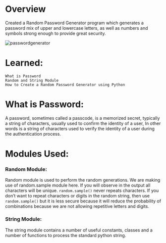 Overview
==========================
Created a Random Password Generator program which generates a password mix of upper and lowercase letters, as well as numbers and symbols strong enough to provide great security.

![passwordgenerator](https://user-images.githubusercontent.com/80060515/131913260-6f1b3913-bd2b-400a-8f04-85a0c5c2010c.jpg)

Learned:
==========================
```
What is Password
Random and String Module
How to Create a Random Password Generator using Python
```
What is Password:
==========================

A password, sometimes called a passcode, is a memorized secret, typically a string of characters, usually used to confirm the identity of a user, In other words is a string of characters used to verify the identity of a user during the authentication process.

Modules Used:
==========================

### Random Module:

Random module is used to perform the random generations. We are making use of random.sample module here. If you will observe in the output all characters will be unique. `random.sample()` never repeats characters. If you don’t want to repeat characters or digits in the random string, then use `random.sample()` but it is less secure because it will reduce the probability of combinations because we are not allowing repetitive letters and digits.

### String Module:
The string module contains a number of useful constants, classes and a number of functions to process the standard python string.
